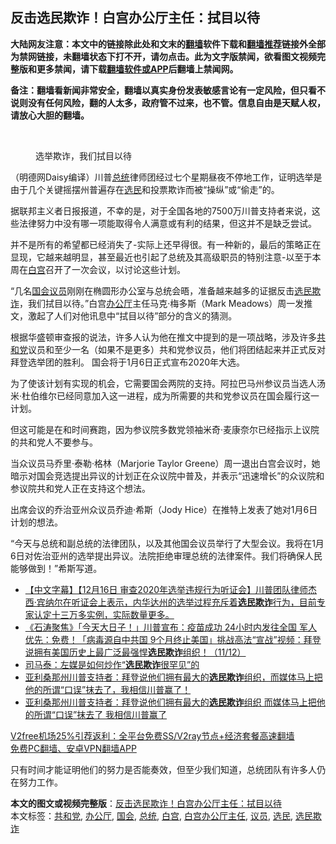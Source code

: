  <h2>反击选民欺诈！白宫办公厅主任：拭目以待</h2> <p class="notice"><b>大陆网友注意：本文中的链接除此处和文末的<a href="https://github.com/bannedbook/fanqiang" >翻墙</a>软件下载和<a href="https://github.com/killgcd/justmysocks/blob/master/README.md">翻墙推荐</a>链接外全部为禁网链接，未翻墙状态下打不开，请勿点击。此为文字版禁闻，欲看图文视频完整版和更多禁闻，请下载<a href="https://github.com/bannedbook/fanqiang">翻墙软件或APP</a>后翻墙上禁闻网。</p><p>备注：翻墙看新闻非常安全，翻墙以真实身份发表敏感言论有一定风险，但只看不说则没有任何风险，翻的人太多，政府管不过来，也不管。信息自由是天赋人权，请放心大胆的翻墙。</b></p>  <div class="entry"> <br /> <figure><figcaption class="wp-caption-text">选举欺诈，我们拭目以待</figcaption></figure> <p>（明德网Daisy编译）川普<a href="https://www.bannedbook.org/bnews/tag/%e6%80%bb%e7%bb%9f/" class="st_tag internal_tag" rel="tag" title="标签 总统 下的日志">总统</a>律师团经过七个星期昼夜不停地工作，证明选举是由于几个关键摇摆州普遍存在<a href="https://www.bannedbook.org/bnews/tag/%E9%80%89%E6%B0%91/" class="st_tag internal_tag" rel="tag" title="标签 选民 下的日志">选民</a>和投票欺诈而被“操纵”或“偷走”的。</p> <p>据联邦主义者日报报道，不幸的是，对于全国各地的7500万川普支持者来说，这些法律努力中没有哪一项能取得令人满意或有利的结果，但这并不是缺乏尝试。</p> <p>并不是所有的希望都已经消失了-实际上还早得很。有一种新的，最后的策略正在显现，它越来越明显，甚至最近也引起了总统及其高级职员的特别注意-以至于本周在<a href="https://www.bannedbook.org/bnews/tag/%e7%99%bd%e5%ae%ab/" class="st_tag internal_tag" rel="tag" title="标签 白宫 下的日志">白宫</a>召开了一次会议，以讨论这些计划。</p>  <p>“几名<a href="https://www.bannedbook.org/bnews/tag/%e5%9b%bd%e4%bc%9a/" class="st_tag internal_tag" rel="tag" title="标签 国会 下的日志">国会</a><a href="https://www.bannedbook.org/bnews/tag/%e8%ae%ae%e5%91%98/" class="st_tag internal_tag" rel="tag" title="标签 议员 下的日志">议员</a>刚刚在椭圆形办公室与总统会晤，准备越来越多的证据反击<a href="https://www.bannedbook.org/bnews/tag/%E9%80%89%E6%B0%91%E6%AC%BA%E8%AF%88/" class="st_tag internal_tag" rel="tag" title="标签 选民欺诈 下的日志">选民欺诈</a>，我们拭目以待。”白宫<a href="https://www.bannedbook.org/bnews/tag/%E5%8A%9E%E5%85%AC%E5%8E%85/" class="st_tag internal_tag" rel="tag" title="标签 办公厅 下的日志">办公厅</a>主任马克·梅多斯（Mark Meadows）周一发推文，激起了人们对他讯息中“拭目以待”部分的含义的猜测。</p> <p>根据华盛顿审查报的说法，许多人认为他在推文中提到的是一项战略，涉及许多<a href="https://www.bannedbook.org/bnews/tag/%e5%85%b1%e5%92%8c%e5%85%9a/" class="st_tag internal_tag" rel="tag" title="标签 共和党 下的日志">共和党</a>议员和至少一名（如果不是更多）共和党参议员，他们将团结起来并正式反对拜登选举团的胜利。 国会将于1月6日正式宣布2020年大选。</p> <p>为了使该计划有实现的机会，它需要国会两院的支持。阿拉巴马州参议员当选人汤米·杜伯维尔已经同意加入这一进程，成为所需要的共和党参议员在国会履行这一计划。</p>  <p>但这可能是在和时间赛跑，因为参议院多数党领袖米奇·麦康奈尔已经指示上议院的共和党人不要参与。</p> <p>当众议员马乔里·泰勒·格林（Marjorie Taylor Greene）周一退出白宫会议时，她暗示对国会竞选提出异议的计划正在众议院中普及，并表示“迅速增长”的众议院和参议院共和党人正在支持这个想法。</p> <p>出席会议的乔治亚州众议员乔迪·希斯（Jody Hice）在推特上发表了她对1月6日计划的想法。</p>  <p>“今天与总统和副总统的法律团队，以及其他国会议员举行了大型会议。我将在1月6日对佐治亚州的选举提出异议。法院拒绝审理总统的法律案件。我们将确保人民能够做到！”希斯写道。</p> <ul class='op-related-articles' title='相关阅读'> <li><a href='https://www.bannedbook.org/bnews/bannedvideo/20201220/1451454.html' target='_blank'>【中文字幕】【12月16日 审查2020年选举违规行为听证会】川普团队律师杰西‧宾纳尔在听证会上表示，内华达州的选举过程充斥着<b>选民欺诈</b>行为，目前专家认定十三万多实例，实际数量更多。</a></li> <li><a href='https://www.bannedbook.org/bnews/bannedvideo/20201212/1446340.html' target='_blank'>《石涛聚焦》「今天大日子！」川普宣布：疫苗成功 24小时内发往全国 军人优先：免费！「病毒源自中共国 9个月终止美国」挑战高法“宣战”视频：拜登说拥有美国历史上最广泛最强悍<b>选民欺诈</b>组织！（11/12）</a></li> <li><a href='https://www.bannedbook.org/bnews/comments/20201212/1446260.html' target='_blank'>司马泰：左媒是如何炒作“<b>选民欺诈</b>很罕见”的</a></li> <li><a href='https://www.bannedbook.org/bnews/bannedvideo/20201203/1441267.html' target='_blank'>亚利桑那州川普支持者：拜登说他们拥有最大的<b>选民欺诈</b>组织，而媒体马上把他的所谓“口误”抹去了，我相信川普赢了！</a></li> <li><a href='https://www.bannedbook.org/bnews/bannedvideo/20201203/1441188.html' target='_blank'>亚利桑那州川普支持者：拜登说他们拥有最大的<b>选民欺诈</b>组织 而媒体马上把他的所谓“口误”抹去了 我相信川普赢了</a></li> </ul> <p class="texttj"> <a href="https://github.com/bannedbook/fanqiang/wiki/V2ray%E6%9C%BA%E5%9C%BA" target="_blank">V2free机场25%引荐返利：全平台免费SS/V2ray节点+经济套餐高速翻墙</a><br/> <a href="https://github.com/bannedbook/fanqiang/wiki/%E7%A6%81%E9%97%BB%E7%BD%91%E5%AE%89%E5%8D%93%E7%BF%BB%E5%A2%99%E6%96%B0%E9%97%BBAPP" target="_blank">免费PC翻墙、安卓VPN翻墙APP</a></p><p>只有时间才能证明他们的努力是否能奏效，但至少我们知道，总统团队有许多人仍在努力工作。</p><a name='sharetosocial'></a>       <div><b>本文的图文或视频完整版</b>：<a href='https://www.bannedbook.org/bnews/comments/20201223/1453627.html'>反击选民欺诈！白宫办公厅主任：拭目以待</a></div>  </div><!--END ENTRY--> <div class="postfooter"> <div>本文标签：<a href="https://www.bannedbook.org/bnews/tag/%e5%85%b1%e5%92%8c%e5%85%9a/" rel="tag">共和党</a>, <a href="https://www.bannedbook.org/bnews/tag/%E5%8A%9E%E5%85%AC%E5%8E%85/" rel="tag">办公厅</a>, <a href="https://www.bannedbook.org/bnews/tag/%e5%9b%bd%e4%bc%9a/" rel="tag">国会</a>, <a href="https://www.bannedbook.org/bnews/tag/%e6%80%bb%e7%bb%9f/" rel="tag">总统</a>, <a href="https://www.bannedbook.org/bnews/tag/%e7%99%bd%e5%ae%ab/" rel="tag">白宫</a>, <a href="https://www.bannedbook.org/bnews/tag/%e7%99%bd%e5%ae%ab%e5%8a%9e%e5%85%ac%e5%8e%85%e4%b8%bb%e4%bb%bb/" rel="tag">白宫办公厅主任</a>, <a href="https://www.bannedbook.org/bnews/tag/%e8%ae%ae%e5%91%98/" rel="tag">议员</a>, <a href="https://www.bannedbook.org/bnews/tag/%E9%80%89%E6%B0%91/" rel="tag">选民</a>, <a href="https://www.bannedbook.org/bnews/tag/%E9%80%89%E6%B0%91%E6%AC%BA%E8%AF%88/" rel="tag">选民欺诈</a></div>  </div><!--END POSTFOOTER--> 